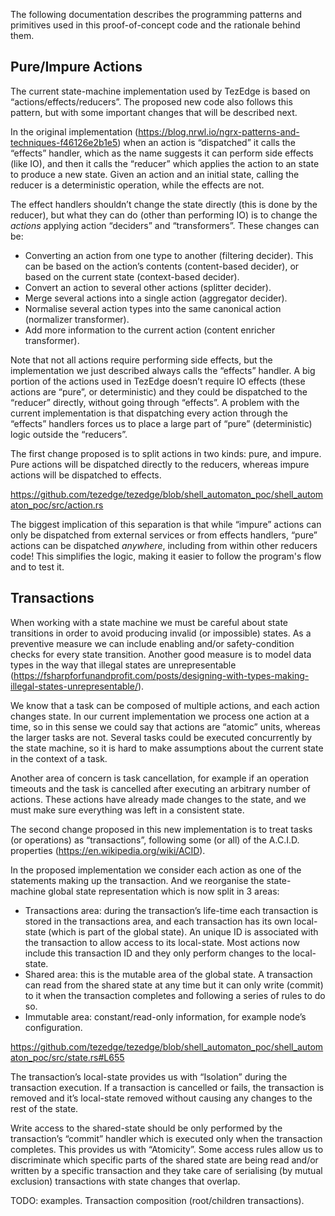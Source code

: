 The following documentation describes the programming patterns and primitives used in this proof-of-concept code and the rationale behind them.

## Pure/Impure Actions

The current state-machine implementation used by TezEdge is based on “actions/effects/reducers”. The proposed new code also follows this pattern, but with some important changes that will be described next.

In the original implementation (https://blog.nrwl.io/ngrx-patterns-and-techniques-f46126e2b1e5) when an action is “dispatched” it calls the “effects” handler, which as the name suggests it can perform side effects (like IO), and then it calls the “reducer” which applies the action to an state to produce a new state. Given an action and an initial state, calling the reducer is a deterministic operation, while the effects are not.

The effect handlers shouldn’t change the state directly (this is done by the reducer), but what they can do (other than performing IO) is to change the *actions* applying action “deciders” and “transformers”. These changes can be:
- Converting an action from one type to another (filtering decider). This can be based on the action’s contents (content-based decider), or based on the current state (context-based decider).
- Convert an action to several other actions (splitter decider).
- Merge several actions into a single action (aggregator decider).
- Normalise several action types into the same canonical action (normalizer transformer).
- Add more information to the current action (content enricher transformer).

Note that not all actions require performing side effects, but the implementation we just described always calls the “effects” handler. A big portion of the actions used in TezEdge doesn’t require IO effects (these actions are “pure”, or deterministic) and they could be dispatched to the “reducer” directly, without going through “effects”. A problem with the current implementation is that dispatching every action through the “effects” handlers forces us to place a large part of “pure” (deterministic) logic outside the “reducers”.

The first change proposed is to split actions in two kinds: pure, and impure. Pure actions will be dispatched directly to the reducers, whereas impure actions will be dispatched to effects.

https://github.com/tezedge/tezedge/blob/shell_automaton_poc/shell_automaton_poc/src/action.rs

The biggest implication of this separation is that while “impure” actions can only be dispatched from external services or from effects handlers, “pure” actions can be dispatched *anywhere*, including from within other reducers code! This simplifies the logic, making it easier to follow the program's flow and to test it.

## Transactions

When working with a state machine we must be careful about state transitions in order to avoid producing invalid (or impossible) states. As a preventive measure we can include enabling and/or safety-condition checks for every state transition. Another good measure is to model data types in the way that illegal states are unrepresentable (https://fsharpforfunandprofit.com/posts/designing-with-types-making-illegal-states-unrepresentable/).

We know that a task can be composed of multiple actions, and each action changes state. In our current implementation we process one action at a time, so in this sense we could say that actions are “atomic” units, whereas the larger tasks are not. Several tasks could be executed concurrently by the state machine, so it is hard to make assumptions about the current state in the context of a task.

Another area of concern is task cancellation, for example if an operation timeouts and the task is cancelled after executing an arbitrary number of actions. These actions have already made changes to the state, and we must make sure everything was left in a consistent state.

The second change proposed in this new implementation is to treat tasks (or operations) as “transactions”, following some (or all) of the A.C.I.D. properties (https://en.wikipedia.org/wiki/ACID).

In the proposed implementation we consider each action as one of the statements making up the transaction. And we reorganise the state-machine global state representation which is now split in 3 areas:
- Transactions area: during the transaction’s life-time each transaction is stored in the transactions area, and each transaction has its own local-state (which is part of the global state). An unique ID is associated with the transaction to allow access to its local-state. Most actions now include this transaction ID and they only perform changes to the local-state.
- Shared area: this is the mutable area of the global state. A transaction can read from the shared state at any time but it can only write (commit) to it when the transaction completes and following a series of rules to do so.
- Immutable area: constant/read-only information, for example node’s configuration.

https://github.com/tezedge/tezedge/blob/shell_automaton_poc/shell_automaton_poc/src/state.rs#L655

The transaction’s local-state provides us with “Isolation” during the transaction execution. If a transaction is cancelled or fails, the transaction is removed and it’s local-state removed without causing any changes to the rest of the state.

Write access to the shared-state should be only performed by the transaction’s “commit” handler which is executed only when the transaction completes. This provides us with “Atomicity”. Some access rules allow us to discriminate which specific parts of the shared state are being read and/or written by a specific transaction and they take care of serialising (by mutual exclusion) transactions with state changes that overlap.

TODO: examples. Transaction composition (root/children transactions).
